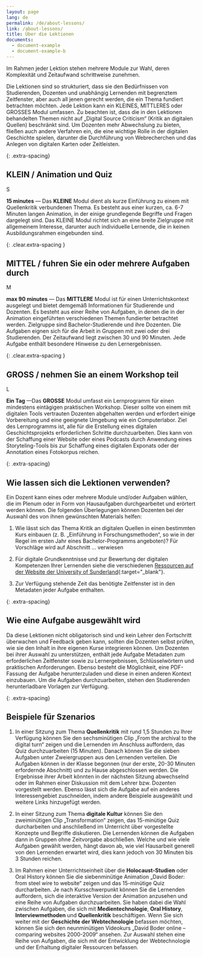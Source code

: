 ```yaml
---
layout: page
lang: de
permalink: /de/about-lessons/
link: /about-lessons/
title: Über die Lektionen
documents:
  - document-example
  - document-example-b
---
```


Im Rahmen jeder Lektion stehen mehrere Module zur Wahl, deren Komplexität und Zeitaufwand schrittweise zunehmen.

<!-- more -->


Die Lektionen sind so strukturiert, dass sie den Bedürfnissen von Studierenden, Dozenten und unabhängig Lernenden mit begrenztem Zeitfenster, aber auch all jenen gerecht werden, die ein Thema fundiert betrachten möchten. Jede Lektion kann ein KLEINES, MITTLERES oder GROSSES Modul umfassen. Zu beachten ist, dass die in den Lektionen behandelten Themen nicht auf „Digital Source Criticism“ (Kritik an digitalen Quellen) beschränkt sind. Um Dozenten mehr Abwechslung zu bieten, fließen auch andere Verfahren ein, die eine wichtige Rolle in der digitalen Geschichte spielen, darunter die Durchführung von Webrecherchen und das Anlegen von digitalen Karten oder Zeitleisten. 


{: .extra-spacing}
## KLEIN / Animation und Quiz

<div class='component--size big float-left mr-3 ml-2 mt-2 mb-2'>S</div>

**15 minutes** &mdash; Das **KLEINE** Modul dient als kurze Einführung zu einem mit Quellenkritik verbundenen Thema. Es besteht aus einer kurzen, ca. 6-7 Minuten langen Animation, in der einige grundlegende Begriffe und Fragen dargelegt sind. Das KLEINE Modul richtet sich an eine breite Zielgruppe mit allgemeinem Interesse, darunter auch individuelle Lernende, die in keinen Ausbildungsrahmen eingebunden sind.

{: .clear.extra-spacing }
## MITTEL / fuhren Sie ein oder mehrere Aufgaben durch

<div class='component--size big size-medium float-left mr-3 ml-2 mt-2 mb-2'>M</div>

**max 90 minutes** &mdash; Das **MITTLERE** Modul ist für einen Unterrichtskontext ausgelegt und bietet demgemäß Informationen für Studierende und Dozenten. Es besteht aus einer Reihe von Aufgaben, in denen die in der Animation eingeführten verschiedenen Themen fundierter betrachtet werden. Zielgruppe sind Bachelor-Studierende und ihre Dozenten. Die Aufgaben eignen sich für die Arbeit in Gruppen mit zwei oder drei Studierenden. Der Zeitaufwand liegt zwischen 30 und 90 Minuten. Jede Aufgabe enthält besondere Hinweise zu den Lernergebnissen.

{: .clear.extra-spacing }
## GROSS / nehmen Sie an einem Workshop teil

<div class='component--size big size-large float-left mr-3 ml-2 mt-2 mb-2'>L</div>


**Ein Tag** &mdash;Das **GROSSE** Modul umfasst ein Lernprogramm für einen mindestens eintägigen praktischen Workshop. Dieser sollte von einem mit digitalen Tools vertrauten Dozenten abgehalten werden und erfordert einige Vorbereitung und eine geeignete Umgebung wie ein Computerlabor. Ziel des Lernprogramms ist, alle für die Erstellung eines digitalen Geschichtsprojekts erforderlichen Schritte durchzuarbeiten. Dies kann von der Schaffung einer Website oder eines Podcasts durch Anwendung eines Storyteling-Tools bis zur Schaffung eines digitalen Exponats oder der Annotation eines Fotokorpus reichen.

{: .extra-spacing}
## Wie lassen sich die Lektionen verwenden?

Ein Dozent kann eines oder mehrere Module und/oder Aufgaben wählen, die im Plenum oder in Form von Hausaufgaben durchgearbeitet und erörtert werden können. Die folgenden Überlegungen können Dozenten bei der Auswahl des von ihnen gewünschten Materials helfen:

1. Wie lässt sich das Thema Kritik an digitalen Quellen in einen bestimmten Kurs einbauen (z. B. „Einführung in Forschungsmethoden“, so wie in der Regel im ersten Jahr eines Bachelor-Programms angeboten)? Für Vorschläge wird auf Abschnitt … verwiesen

2. Für digitale Grundkenntnisse und zur Bewertung der digitalen Kompetenzen Ihrer Lernenden siehe die verschiedenen [Ressourcen auf der Website der University of Sunderland](https://canvas.sunderland.ac.uk/courses/3/pages/digital-literacy){:target="_blank"}. 

3. Zur Verfügung stehende Zeit das benötigte Zeitfenster ist in den Metadaten jeder Aufgabe enthalten.

{: .extra-spacing}
## Wie eine Aufgabe ausgewählt wird

Da diese Lektionen nicht obligatorisch sind und kein Lehrer den Fortschritt überwachen und Feedback geben kann, sollten die Dozenten selbst prüfen, wie sie den Inhalt in ihre eigenen Kurse integrieren können. Um Dozenten bei ihrer Auswahl zu unterstützen, enthält jede Aufgabe Metadaten zum erforderlichen Zeitfenster sowie zu Lernergebnissen, Schlüsselwörtern und praktischen Anforderungen. Ebenso besteht die Möglichkeit, eine PDF-Fassung der Aufgabe herunterzuladen und diese in einen anderen Kontext einzubauen. Um die Aufgaben durchzuarbeiten, stehen den Studierenden herunterladbare Vorlagen zur Verfügung.

{: .extra-spacing}
## Beispiele für Szenarios
1.	In einer Sitzung zum Thema **Quellenkritik** mit rund 1,5 Stunden zu Ihrer Verfügung können Sie den sechsminütigen Clip „From the archival to the digital turn“ zeigen und die Lernenden im Anschluss auffordern, das Quiz durchzuarbeiten (15 Minuten). Danach können Sie die sieben Aufgaben unter Zweiergruppen aus den Lernenden verteilen. Die Aufgaben können in der Klasse begonnen (nur der erste, 20-30 Minuten erfordernde Abschnitt) und zu Hause abgeschlossen werden. Die Ergebnisse ihrer Arbeit könnten in der nächsten Sitzung abwechselnd oder im Rahmen einer Diskussion mit dem Lehrer bzw. Dozenten vorgestellt werden. Ebenso lässt sich die Aufgabe auf ein anderes Interessengebiet zuschneiden, indem andere Beispiele ausgewählt und weitere Links hinzugefügt werden.

2.	In einer Sitzung zum Thema **digitale Kultur** können Sie den zweiminütigen Clip „Transformation“ zeigen, das 15-minütige Quiz durcharbeiten und anschließend im Unterricht über vorgestellte Konzepte und Begriffe diskutieren. Die Lernenden können die Aufgaben dann in Gruppen ohne Zeitvorgabe abschließen. Welche und wie viele Aufgaben gewählt werden, hängt davon ab, wie viel Hausarbeit generell von den Lernenden erwartet wird, dies kann jedoch von 30 Minuten bis 3 Stunden reichen.

3.	Im Rahmen einer Unterrichtseinheit über die **Holocaust-Studien** oder Oral History können Sie die siebenminütige Animation „David Boder: from steel wire to website“ zeigen und das 15-minütige Quiz durcharbeiten. Je nach Kursschwerpunkt können Sie die Lernenden auffordern, sich die interaktive Version der Animation anzusehen und eine Reihe von Aufgaben durchzuarbeiten. Sie haben dabei die Wahl zwischen Aufgaben, die sich mit **Medientechnologie**, **Oral History**, **Interviewmethoden** und **Quellenkritik** beschäftigen. Wenn Sie sich weiter mit der **Geschichte der Webtechnologie** befassen möchten, können Sie sich den neunminütigen Videokurs „David Boder online – comparing websites 2000-2009“ ansehen. Zur Auswahl stehen eine Reihe von Aufgaben, die sich mit der Entwicklung der Webtechnologie und der Erhaltung digitaler Ressourcen befassen.

